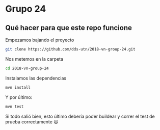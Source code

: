 # Grupo 24

## Qué hacer para que este repo funcione

Empezamos bajando el proyecto

```sh
git clone https://github.com/dds-utn/2018-vn-group-24.git
```

Nos metemos en la carpeta

```sh
cd 2018-vn-group-24
```

Instalamos las dependencias

```sh
mvn install
```

Y por último:

```sh
mvn test
```

Si todo salió bien, esto último debería poder buildear y correr el test de prueba correctamente :smiley:
